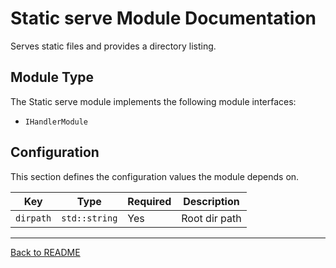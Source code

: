 # Static serve Module Documentation

Serves static files and provides a directory listing.

## Module Type

The Static serve module implements the following module interfaces:
 - `IHandlerModule`

## Configuration

This section defines the configuration values the module depends on.

| Key       | Type          | Required | Description    |
|-----------|---------------|----------|----------------|
| `dirpath` | `std::string` | Yes      | Root dir path  |

---
[Back to README](../../README.md)
